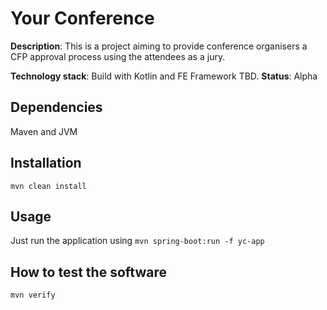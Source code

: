 # Your Conference 

**Description**:  This is a project aiming to provide conference organisers a CFP approval process using the attendees as a jury.

**Technology stack**: Build with Kotlin and FE Framework TBD.
**Status**:  Alpha

## Dependencies

Maven and JVM

## Installation

`mvn clean install`

## Usage

Just run the application using `mvn spring-boot:run -f yc-app`

## How to test the software

`mvn verify`
